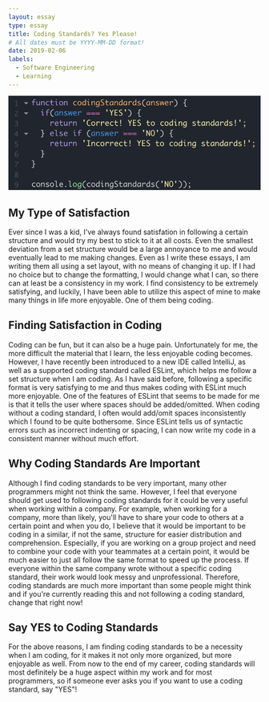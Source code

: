 ```yaml
---
layout: essay
type: essay
title: Coding Standards? Yes Please!
# All dates must be YYYY-MM-DD format!
date: 2019-02-06
labels:
  - Software Engineering
  - Learning
---
```


<img class="ui huge middle image" src="../images/codingstandards.jpg">

## My Type of Satisfaction
Ever since I was a kid, I've always found satisfation in following a certain structure and would try my best to stick to it at all costs. Even the smallest deviation from a set structure would be a large annoyance to me and would eventually lead to me making changes. Even as I write these essays, I am writing them all using a set layout, with no means of changing it up. If I had no choice but to change the formatting, I would change what I can, so there can at least be a consistency in my work. I find consistency to be extremely satisfying, and luckily, I have been able to utilize this aspect of mine to make many things in life more enjoyable. One of them being coding.

## Finding Satisfaction in Coding
Coding can be fun, but it can also be a huge pain. Unfortunately for me, the more difficult the material that I learn, the less enjoyable coding becomes. However, I have recently been introduced to a new IDE called IntelliJ, as well as a supported coding standard called ESLint, which helps me follow a set structure when I am coding. As I have said before, following a specific format is very satisfying to me and thus makes coding with ESLint much more enjoyable. One of the features of ESLint that seems to be made for me is that it tells the user where spaces should be added/omitted. When coding without a coding standard, I often would add/omit spaces inconsistently which I found to be quite bothersome. Since ESLint tells us of syntactic errors such as incorrect indenting or spacing, I can now write my code in a consistent manner without much effort. 

## Why Coding Standards Are Important
Although I find coding standards to be very important, many other programmers might not think the same. However, I feel that everyone should get used to following coding standards for it could be very useful when working within a company. For example, when working for a company, more than likely, you'll have to share your code to others at a certain point and when you do, I believe that it would be important to be coding in a similar, if not the same, structure for easier distribution and comprehension. Especially, if you are working on a group project and need to combine your code with your teammates at a certain point, it would be much easier to just all follow the same format to speed up the process. If everyone within the same company wrote without a specific coding standard, their work would look messy and unprofessional. Therefore, coding standards are much more important than some people might think and if you're currently reading this and not following a coding standard, change that right now!

## Say YES to Coding Standards
For the above reasons, I am finding coding standards to be a necessity when I am coding, for it makes it not only more organized, but more enjoyable as well. From now to the end of my career, coding standards will most definitely be a huge aspect within my work and for most programmers, so if someone ever asks you if you want to use a coding standard, say "YES"!
